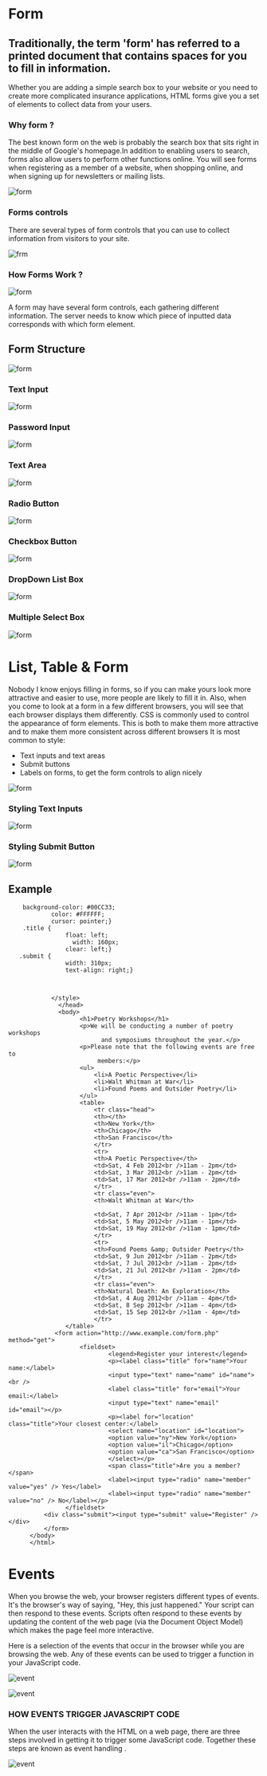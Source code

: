 
# Form 

## Traditionally, the term 'form' has referred to a printed document that contains spaces for you to fill in information.

Whether you are adding a simple search box to your website or you need to create more complicated insurance applications, HTML forms give you a set of elements to collect data from your users.

### Why form ?

The best known form on the web is probably the search box that sits right in the middle of Google's homepage.In addition to enabling users to search, forms also allow users to perform other functions online. You will see forms when registering as a member of a website, when shopping online, and when signing up for newsletters or mailing lists.

![form](fo.png)

### Forms controls 

There are several types of form controls that you can use to collect information from visitors to your site.


![frm](for.png)


### How Forms Work ?



![form](work.png)




A form may have several form controls, each gathering different information. The server needs to know which piece of inputted data corresponds with which form element.


## Form Structure

![form](fors.png)


### Text Input

![form](text.png)



### Password Input

![form](fpass.png)



### Text Area

![form](area.png)


### Radio Button

![form](rad.png)



### Checkbox Button

![form](che.png)



### DropDown List Box

![form](dro.png)



### Multiple Select Box


![form](mul.png)





# List, Table & Form 

Nobody I know enjoys filling in forms, so if you can make yours look more attractive and easier to use, more people are likely to fill it in. Also, when you come to look at a form in a few different browsers, you will see that
each browser displays them differently.
CSS is commonly used to control the appearance of form elements. This is both to make them more attractive and to make them more consistent across different browsers It is most common to style:

- Text inputs and text areas
- Submit buttons
- Labels on forms, to get the form controls to align nicely


![form](fs.png)



### Styling Text Inputs


![form](fos.png)



### Styling Submit Button

![form](fsu.png)



## Example 


        background-color: #00CC33;
                color: #FFFFFF;
                cursor: pointer;}
        .title {
                    float: left;
                      width: 160px;
                    clear: left;}
       .submit {
                    width: 310px;
                    text-align: right;}
                    
                    
                    
                </style>
                  </head>
                  <body>
                        <h1>Poetry Workshops</h1>
                        <p>We will be conducting a number of poetry workshops
                              and symposiums throughout the year.</p>
                        <p>Please note that the following events are free to
                             members:</p>
                        <ul>
                            <li>A Poetic Perspective</li>
                            <li>Walt Whitman at War</li>
                            <li>Found Poems and Outsider Poetry</li>
                        </ul>
                        <table>
                            <tr class="head">
                            <th></th>
                            <th>New York</th>
                            <th>Chicago</th>
                            <th>San Francisco</th>
                            </tr>
                            <tr>
                            <th>A Poetic Perspective</th>
                            <td>Sat, 4 Feb 2012<br />11am - 2pm</td>
                            <td>Sat, 3 Mar 2012<br />11am - 2pm</td>
                            <td>Sat, 17 Mar 2012<br />11am - 2pm</td>
                            </tr>
                            <tr class="even">
                            <th>Walt Whitman at War</th>
                            
                            <td>Sat, 7 Apr 2012<br />11am - 1pm</td>
                            <td>Sat, 5 May 2012<br />11am - 1pm</td>
                            <td>Sat, 19 May 2012<br />11am - 1pm</td>
                            </tr>
                            <tr>
                            <th>Found Poems &amp; Outsider Poetry</th>
                            <td>Sat, 9 Jun 2012<br />11am - 2pm</td>
                            <td>Sat, 7 Jul 2012<br />11am - 2pm</td>
                            <td>Sat, 21 Jul 2012<br />11am - 2pm</td>
                            </tr>
                            <tr class="even">
                            <th>Natural Death: An Exploration</th>
                            <td>Sat, 4 Aug 2012<br />11am - 4pm</td>
                            <td>Sat, 8 Sep 2012<br />11am - 4pm</td>
                            <td>Sat, 15 Sep 2012<br />11am - 4pm</td>
                            </tr>
                    </table>
                 <form action="http://www.example.com/form.php" method="get">
                        <fieldset>
                                <legend>Register your interest</legend>
                                <p><label class="title" for="name">Your name:</label>
                                <input type="text" name="name" id="name"><br />
                                <label class="title" for="email">Your email:</label>
                                <input type="text" name="email" id="email"></p>
                                <p><label for="location" class="title">Your closest center:</label>
                                <select name="location" id="location">
                                <option value="ny">New York</option>
                                <option value="il">Chicago</option>
                                <option value="ca">San Francisco</option>
                                </select></p>
                                <span class="title">Are you a member?</span>
                                <label><input type="radio" name="member" value="yes" /> Yes</label>
                                <label><input type="radio" name="member" value="no" /> No</label></p>
                    </fieldset>
              <div class="submit"><input type="submit" value="Register" /></div>
              </form>
          </body>
          </html>
          
          
 
# Events 

When you browse the web, your browser registers different types of events. It's the browser's way of saying, "Hey, this just happened." Your script can then respond to these events.
Scripts often respond to these events by updating the content of the web page (via the Document Object Model) which makes the page feel more interactive.


Here is a selection of the events that occur in the browser while you are browsing the web. Any of these events can be used to trigger a function in your JavaScript code.


![event](ev.png)



![event](eve.png)



### HOW EVENTS TRIGGER JAVASCRIPT CODE

When the user interacts with the HTML on a web page, there are three steps involved in getting it to trigger some JavaScript code. Together these steps are known as event handling .


![event](hand.png)




